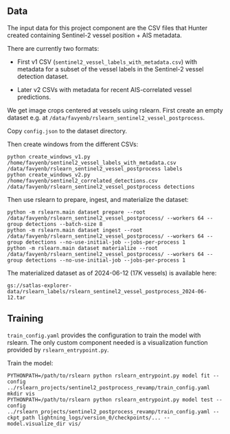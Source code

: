 Data
----

The input data for this project component are the CSV files that Hunter created
containing Sentinel-2 vessel position + AIS metadata.

There are currently two formats:

- First v1 CSV (`sentinel2_vessel_labels_with_metadata.csv`) with metadata for a subset of
  the vessel labels in the Sentinel-2 vessel detection dataset.

- Later v2 CSVs with metadata for recent AIS-correlated vessel predictions.

We get image crops centered at vessels using rslearn.
First create an empty dataset e.g. at `/data/favyenb/rslearn_sentinel2_vessel_postprocess`.

Copy `config.json` to the dataset directory.

Then create windows from the different CSVs:

    python create_windows_v1.py /home/favyenb/sentinel2_vessel_labels_with_metadata.csv /data/favyenb/rslearn_sentinel2_vessel_postprocess labels
    python create_windows_v2.py /home/favyenb/sentinel2_correlated_detections.csv /data/favyenb/rslearn_sentinel2_vessel_postprocess detections

Then use rslearn to prepare, ingest, and materialize the dataset:

    python -m rslearn.main dataset prepare --root /data/favyenb/rslearn_sentinel2_vessel_postprocess/ --workers 64 --group detections --batch-size 8
    python -m rslearn.main dataset ingest --root /data/favyenb/rslearn_sentinel2_vessel_postprocess/ --workers 64 --group detections --no-use-initial-job --jobs-per-process 1
    python -m rslearn.main dataset materialize --root /data/favyenb/rslearn_sentinel2_vessel_postprocess/ --workers 64 --group detections --no-use-initial-job --jobs-per-process 1

The materialized dataset as of 2024-06-12 (17K vessels) is available here:

    gs://satlas-explorer-data/rslearn_labels/rslearn_sentinel2_vessel_postprocess_2024-06-12.tar


Training
--------

`train_config.yaml` provides the configuration to train the model with rslearn.
The only custom component needed is a visualization function provided by `rslearn_entrypoint.py`.

Train the model:

    PYTHONPATH=/path/to/rslearn python rslearn_entrypoint.py model fit --config ../rslearn_projects/sentinel2_postprocess_revamp/train_config.yaml
    mkdir vis
    PYTHONPATH=/path/to/rslearn python rslearn_entrypoint.py model test --config ../rslearn_projects/sentinel2_postprocess_revamp/train_config.yaml --ckpt_path lightning_logs/version_0/checkpoints/... --model.visualize_dir vis/
